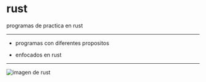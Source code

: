# rust
programas de practica en rust
***
- programas con diferentes propositos

- enfocados en rust

***
![imagen de rust](https://upload.wikimedia.org/wikipedia/commons/thumb/d/d5/Rust_programming_language_black_logo.svg/800px-Rust_programming_language_black_logo.svg.png)
